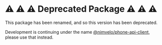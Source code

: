 # ⚠️ ⚠️ ⚠️  Deprecated Package  ⚠️ ⚠️ ⚠️

This package has been renamed, and so this version has been deprecated.

Development is continuing under the name [@nimvelo/phone-api-client](https://www.npmjs.com/package/@nimvelo/phone-api-client), please use that instead.
